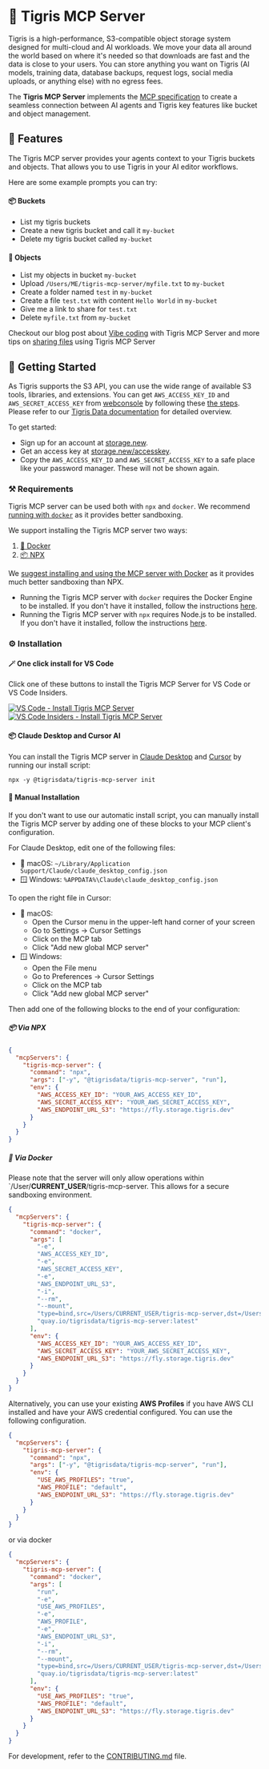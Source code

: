 # 🦁 Tigris MCP Server

Tigris is a high-performance, S3-compatible object storage system designed for multi-cloud and AI workloads. We move your data all around the world based on where it's needed so that downloads are fast and the data is close to your users. You can store anything you want on Tigris (AI models, training data, database backups, request logs, social media uploads, or anything else) with no egress fees.

The **Tigris MCP Server** implements the [MCP specification](https://modelcontextprotocol.io/) to create a seamless connection between AI agents and Tigris key features like bucket and object management.

## 🎯 Features

The Tigris MCP server provides your agents context to your Tigris buckets and objects. That allows you to use Tigris in your AI editor workflows.

Here are some example prompts you can try:

#### 📦 Buckets

- List my tigris buckets
- Create a new tigris bucket and call it `my-bucket`
- Delete my tigris bucket called `my-bucket`

#### 🔗 Objects

- List my objects in bucket `my-bucket`
- Upload `/Users/ME/tigris-mcp-server/myfile.txt` to `my-bucket`
- Create a folder named `test` in `my-bucket`
- Create a file `test.txt` with content `Hello World` in `my-bucket`
- Give me a link to share for `test.txt`
- Delete `myfile.txt` from `my-bucket`

Checkout our blog post about [Vibe coding](https://www.tigrisdata.com/blog/vibes-off/) with Tigris MCP Server and more tips on [sharing files](https://www.tigrisdata.com/blog/mcp-server-sharing/) using Tigris MCP Server

## 🚀 Getting Started

As Tigris supports the S3 API, you can use the wide range of available S3 tools, libraries, and extensions. You can get `AWS_ACCESS_KEY_ID` and `AWS_SECRET_ACCESS_KEY` from [webconsole](https://console.tigris.dev/) by following these [the steps](https://www.tigrisdata.com/docs/iam/create-access-key/). Please refer to our [Tigris Data documentation](https://www.tigrisdata.com/docs/get-started/) for detailed overview.

To get started:

- Sign up for an account at [storage.new](https://storage.new).
- Get an access key at [storage.new/accesskey](https://storage.new/accesskey).
- Copy the `AWS_ACCESS_KEY_ID` and `AWS_SECRET_ACCESS_KEY` to a safe place like your password manager. These will not be shown again.

### ⚒️ Requirements

Tigris MCP server can be used both with `npx` and `docker`. We recommend [running with `docker`](https://www.tigrisdata.com/blog/mcp-server/#trust) as it provides better sandboxing.

We support installing the Tigris MCP server two ways:

1. [🐳 Docker](https://www.docker.com/)
1. [📦 NPX](https://docs.npmjs.com/cli/v8/commands/npx)

We [suggest installing and using the MCP server with Docker](https://www.tigrisdata.com/blog/mcp-server/#trust) as it provides much better sandboxing than NPX.

- Running the Tigris MCP server with `docker` requires the Docker Engine to be installed. If you don't have it installed, follow the instructions [here](https://docs.docker.com/engine/install/).
- Running the Tigris MCP server with `npx` requires Node.js to be installed. If you don't have it installed, follow the instructions [here](https://docs.npmjs.com/downloading-and-installing-node-js-and-npm).

### ⚙️ Installation

#### 🪄 One click install for VS Code

Click one of these buttons to install the Tigris MCP Server for VS Code or VS Code Insiders.

[![VS Code - Install Tigris MCP Server](https://img.shields.io/badge/VS%20Code-Install%20Tigris%20MCP%20Server-0098FF?logo=)](https://insiders.vscode.dev/redirect/mcp/install?name=Tigris%20MCP%20Server&config=%7B%22mcpServers%22%3A%7B%22tigris-mcp-server%22%3A%7B%22command%22%3A%22npx%22%2C%22args%22%3A%5B%22-y%22%2C%22%40tigrisdata%2Ftigris-mcp-server%22%2C%22run%22%5D%2C%22env%22%3A%7B%22AWS_ACCESS_KEY_ID%22%3A%22YOUR_AWS_ACCESS_KEY_ID%22%2C%22AWS_SECRET_ACCESS_KEY%22%3A%22YOUR_AWS_SECRET_ACCESS_KEY%22%2C%22AWS_ENDPOINT_URL_S3%22%3A%22https%3A%2F%2Ffly.storage.tigris.dev%22%7D%7D%7D%7D) [![VS Code Insiders - Install Tigris MCP Server](https://img.shields.io/badge/VS%20Code%20Insiders-Install%20Tigris%20MCP%20Server-24bfa5)](https://insiders.vscode.dev/redirect/mcp/install?name=Tigris%20MCP%20Server&config=%7B%22mcpServers%22%3A%7B%22tigris-mcp-server%22%3A%7B%22command%22%3A%22npx%22%2C%22args%22%3A%5B%22-y%22%2C%22%40tigrisdata%2Ftigris-mcp-server%22%2C%22run%22%5D%2C%22env%22%3A%7B%22AWS_ACCESS_KEY_ID%22%3A%22YOUR_AWS_ACCESS_KEY_ID%22%2C%22AWS_SECRET_ACCESS_KEY%22%3A%22YOUR_AWS_SECRET_ACCESS_KEY%22%2C%22AWS_ENDPOINT_URL_S3%22%3A%22https%3A%2F%2Ffly.storage.tigris.dev%22%7D%7D%7D%7D&quality=insiders)

#### 📦 Claude Desktop and Cursor AI

You can install the Tigris MCP server in [Claude Desktop](https://claude.ai/download) and [Cursor](https://www.cursor.com/) by running our install script:

```
npx -y @tigrisdata/tigris-mcp-server init
```

#### 🪏 Manual Installation

If you don't want to use our automatic install script, you can manually install the Tigris MCP server by adding one of these blocks to your MCP client's configuration.

For Claude Desktop, edit one of the following files:

- 🍎 macOS: `~/Library/Application Support/Claude/claude_desktop_config.json`
- 🪟 Windows: `%APPDATA%\Claude\claude_desktop_config.json`

To open the right file in Cursor:

- 🍎 macOS:
  - Open the Cursor menu in the upper-left hand corner of your screen
  - Go to Settings -> Cursor Settings
  - Click on the MCP tab
  - Click "Add new global MCP server"
- 🪟 Windows:
  - Open the File menu
  - Go to Preferences -> Cursor Settings
  - Click on the MCP tab
  - Click "Add new global MCP server"

Then add one of the following blocks to the end of your configuration:

##### 📦 Via NPX

```json
{
  "mcpServers": {
    "tigris-mcp-server": {
      "command": "npx",
      "args": ["-y", "@tigrisdata/tigris-mcp-server", "run"],
      "env": {
        "AWS_ACCESS_KEY_ID": "YOUR_AWS_ACCESS_KEY_ID",
        "AWS_SECRET_ACCESS_KEY": "YOUR_AWS_SECRET_ACCESS_KEY",
        "AWS_ENDPOINT_URL_S3": "https://fly.storage.tigris.dev"
      }
    }
  }
}
```

##### 🐳 Via Docker

Please note that the server will only allow operations within `/User/**CURRENT_USER**/tigris-mcp-server. This allows for a secure sandboxing environment.

```json
{
  "mcpServers": {
    "tigris-mcp-server": {
      "command": "docker",
      "args": [
        "-e",
        "AWS_ACCESS_KEY_ID",
        "-e",
        "AWS_SECRET_ACCESS_KEY",
        "-e",
        "AWS_ENDPOINT_URL_S3",
        "-i",
        "--rm",
        "--mount",
        "type=bind,src=/Users/CURRENT_USER/tigris-mcp-server,dst=/Users/CURRENT_USER/tigris-mcp-server",
        "quay.io/tigrisdata/tigris-mcp-server:latest"
      ],
      "env": {
        "AWS_ACCESS_KEY_ID": "YOUR_AWS_ACCESS_KEY_ID",
        "AWS_SECRET_ACCESS_KEY": "YOUR_AWS_SECRET_ACCESS_KEY",
        "AWS_ENDPOINT_URL_S3": "https://fly.storage.tigris.dev"
      }
    }
  }
}
```

Alternatively, you can use your existing **AWS Profiles** if you have AWS CLI installed and have your AWS credential configured. You can use the following configuration.

```json
{
  "mcpServers": {
    "tigris-mcp-server": {
      "command": "npx",
      "args": ["-y", "@tigrisdata/tigris-mcp-server", "run"],
      "env": {
        "USE_AWS_PROFILES": "true",
        "AWS_PROFILE": "default",
        "AWS_ENDPOINT_URL_S3": "https://fly.storage.tigris.dev"
      }
    }
  }
}
```

or via docker

```json
{
  "mcpServers": {
    "tigris-mcp-server": {
      "command": "docker",
      "args": [
        "run",
        "-e",
        "USE_AWS_PROFILES",
        "-e",
        "AWS_PROFILE",
        "-e",
        "AWS_ENDPOINT_URL_S3",
        "-i",
        "--rm",
        "--mount",
        "type=bind,src=/Users/CURRENT_USER/tigris-mcp-server,dst=/Users/CURRENT_USER/tigris-mcp-server",
        "quay.io/tigrisdata/tigris-mcp-server:latest"
      ],
      "env": {
        "USE_AWS_PROFILES": "true",
        "AWS_PROFILE": "default",
        "AWS_ENDPOINT_URL_S3": "https://fly.storage.tigris.dev"
      }
    }
  }
}
```

For development, refer to the [CONTRIBUTING.md](CONTRIBUTING.md) file.
